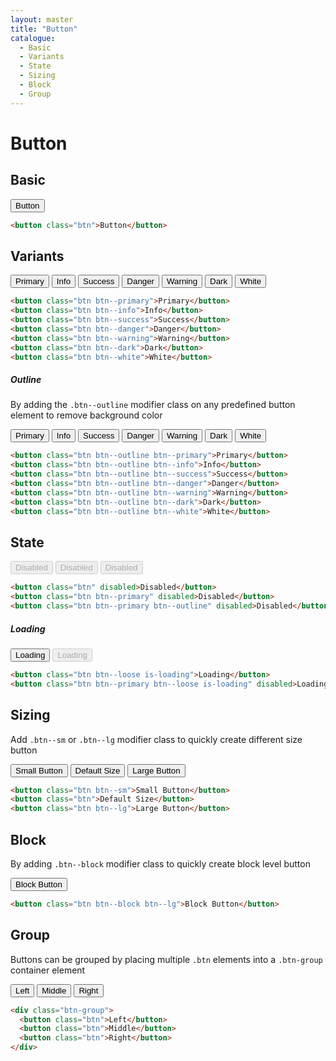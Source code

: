 ```yaml
---
layout: master
title: "Button"
catalogue:
  - Basic
  - Variants
  - State
  - Sizing
  - Block
  - Group
---
```


# Button

## Basic

<button class="btn">Button</button>

```html
<button class="btn">Button</button>
```

## Variants

<div class="mb-6">
  <button class="btn btn--primary">Primary</button>
  <button class="btn btn--info">Info</button>
  <button class="btn btn--success">Success</button>
  <button class="btn btn--danger">Danger</button>
  <button class="btn btn--warning">Warning</button>
  <button class="btn btn--dark">Dark</button>
  <button class="btn btn--white">White</button>
</div>

```html
<button class="btn btn--primary">Primary</button>
<button class="btn btn--info">Info</button>
<button class="btn btn--success">Success</button>
<button class="btn btn--danger">Danger</button>
<button class="btn btn--warning">Warning</button>
<button class="btn btn--dark">Dark</button>
<button class="btn btn--white">White</button>
```

##### Outline

By adding the `.btn--outline` modifier class on any predefined button element to remove background color

<div class="mb-6">
  <button class="btn btn--outline btn--primary">Primary</button>
  <button class="btn btn--outline btn--info">Info</button>
  <button class="btn btn--outline btn--success">Success</button>
  <button class="btn btn--outline btn--danger">Danger</button>
  <button class="btn btn--outline btn--warning">Warning</button>
  <button class="btn btn--outline btn--dark">Dark</button>
  <button class="btn btn--outline btn--white">White</button>
</div>

```html
<button class="btn btn--outline btn--primary">Primary</button>
<button class="btn btn--outline btn--info">Info</button>
<button class="btn btn--outline btn--success">Success</button>
<button class="btn btn--outline btn--danger">Danger</button>
<button class="btn btn--outline btn--warning">Warning</button>
<button class="btn btn--outline btn--dark">Dark</button>
<button class="btn btn--outline btn--white">White</button>
```

## State

<div class="mb-6">
  <button class="btn" disabled>Disabled</button>
  <button class="btn btn--primary" disabled>Disabled</button>
  <button class="btn btn--primary btn--outline" disabled>Disabled</button>
</div>


```html
<button class="btn" disabled>Disabled</button>
<button class="btn btn--primary" disabled>Disabled</button>
<button class="btn btn--primary btn--outline" disabled>Disabled</button>
```

##### Loading

<div class="mb-6">
  <button class="btn btn--loose is-loading">Loading</button>
  <button class="btn btn--primary btn--loose is-loading" disabled>Loading</button>
</div>

```html
<button class="btn btn--loose is-loading">Loading</button>
<button class="btn btn--primary btn--loose is-loading" disabled>Loading</button>
```

## Sizing

Add `.btn--sm` or `.btn--lg` modifier class to quickly create different size button

<div class="mb-6">
  <button class="btn btn--sm">Small Button</button>
  <button class="btn">Default Size</button>
  <button class="btn btn--lg">Large Button</button>
</div>

```html
<button class="btn btn--sm">Small Button</button>
<button class="btn">Default Size</button>
<button class="btn btn--lg">Large Button</button>
```

## Block

By adding `.btn--block` modifier class to quickly create block level button

<div class="mb-6">
  <button class="btn btn--block btn--lg">Block Button</button>
</div>

```html
<button class="btn btn--block btn--lg">Block Button</button>
```

## Group

Buttons can be grouped by placing multiple `.btn` elements into a `.btn-group` container element

<div class="mb-6">
  <div class="btn-group">
    <button class="btn">Left</button>
    <button class="btn">Middle</button>
    <button class="btn">Right</button>
  </div>
</div>

```html
<div class="btn-group">
  <button class="btn">Left</button>
  <button class="btn">Middle</button>
  <button class="btn">Right</button>
</div>
```
